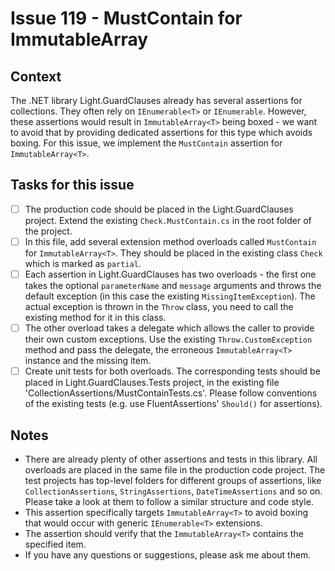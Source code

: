 # Issue 119 - MustContain for ImmutableArray

## Context

The .NET library Light.GuardClauses already has several assertions for collections. They often rely on `IEnumerable<T>` or `IEnumerable`. However, these assertions would result in `ImmutableArray<T>` being boxed - we want to avoid that by providing dedicated assertions for this type which avoids boxing. For this issue, we implement the `MustContain` assertion for `ImmutableArray<T>`.

## Tasks for this issue

- [ ] The production code should be placed in the Light.GuardClauses project. Extend the existing `Check.MustContain.cs` in the root folder of the project.
- [ ] In this file, add several extension method overloads called `MustContain` for `ImmutableArray<T>`. They should be placed in the existing class `Check` which is marked as `partial`.
- [ ] Each assertion in Light.GuardClauses has two overloads - the first one takes the optional `parameterName` and `message` arguments and throws the default exception (in this case the existing `MissingItemException`). The actual exception is thrown in the `Throw` class, you need to call the existing method for it in this class.
- [ ] The other overload takes a delegate which allows the caller to provide their own custom exceptions. Use the existing `Throw.CustomException` method and pass the delegate, the erroneous `ImmutableArray<T>` instance and the missing item.
- [ ] Create unit tests for both overloads. The corresponding tests should be placed in Light.GuardClauses.Tests project, in the existing file 'CollectionAssertions/MustContainTests.cs'. Please follow conventions of the existing tests (e.g. use FluentAssertions' `Should()` for assertions).

## Notes

- There are already plenty of other assertions and tests in this library. All overloads are placed in the same file in the production code project. The test projects has top-level folders for different groups of assertions, like `CollectionAssertions`, `StringAssertions`, `DateTimeAssertions` and so on. Please take a look at them to follow a similar structure and code style.
- This assertion specifically targets `ImmutableArray<T>` to avoid boxing that would occur with generic `IEnumerable<T>` extensions.
- The assertion should verify that the `ImmutableArray<T>` contains the specified item.
- If you have any questions or suggestions, please ask me about them.
